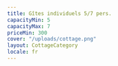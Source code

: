 ```yaml
---
title: Gîtes individuels 5/7 pers.
capacityMin: 5
capacityMax: 7
priceMin: 300
cover: "/uploads/cottage.png"
layout: CottageCategory
locale: fr
---
```

